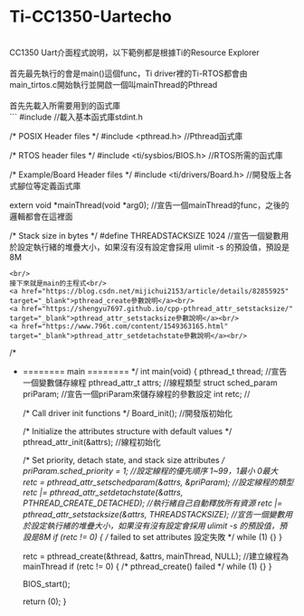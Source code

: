 # Ti-CC1350-Uartecho
<br/>
CC1350 Uart介面程式說明，以下範例都是根據Ti的Resource Explorer<br/>
<br/>
首先最先執行的會是main()這個func，Ti driver裡的Ti-RTOS都會由main_tirtos.c開始執行並開啟一個叫mainThread的Pthread<br/>
<br/>
首先先載入所需要用到的函式庫<br/>
```
#include <stdint.h>   //載入基本函式庫stdint.h

/* POSIX Header files */
#include <pthread.h>  //Pthread函式庫

/* RTOS header files */
#include <ti/sysbios/BIOS.h>  //RTOS所需的函式庫

/* Example/Board Header files */
#include <ti/drivers/Board.h>  //開發版上各式腳位等定義函式庫

extern void *mainThread(void *arg0);  //宣告一個mainThread的func，之後的邏輯都會在這裡面

/* Stack size in bytes */
#define THREADSTACKSIZE    1024  //宣告一個變數用於設定執行緒的堆疊大小，如果沒有沒有設定會採用 ulimit -s 的預設值，預設是8M
```
<br/>
接下來就是main的主程式<br/>
<a href="https://blog.csdn.net/mijichui2153/article/details/82855925" target="_blank">pthread_create參數說明</a><br/>
<a href="https://shengyu7697.github.io/cpp-pthread_attr_setstacksize/" target="_blank">pthread_attr_setstacksize參數說明</a><br/>
<a href="https://www.796t.com/content/1549363165.html" target="_blank">pthread_attr_setdetachstate參數說明</a><br/>
```
/*
 *  ======== main ========
 */
int main(void)
{
    pthread_t           thread;  //宣告一個變數儲存線程
    pthread_attr_t      attrs;   //線程類型
    struct sched_param  priParam;  //宣告一個priParam來儲存線程的參數設定
    int                 retc;  //

    /* Call driver init functions */
    Board_init();  //開發版初始化

    /* Initialize the attributes structure with default values */
    pthread_attr_init(&attrs); //線程初始化

    /* Set priority, detach state, and stack size attributes */
    priParam.sched_priority = 1; //設定線程的優先順序 1~99，1最小 0最大
    retc = pthread_attr_setschedparam(&attrs, &priParam); //設定線程的類型
    retc |= pthread_attr_setdetachstate(&attrs, PTHREAD_CREATE_DETACHED); //執行緒自己自動釋放所有資源
    retc |= pthread_attr_setstacksize(&attrs, THREADSTACKSIZE); //宣告一個變數用於設定執行緒的堆疊大小，如果沒有沒有設定會採用 ulimit -s 的預設值，預設是8M
    if (retc != 0) {
        /* failed to set attributes 設定失敗 */
        while (1) {}
    }

    retc = pthread_create(&thread, &attrs, mainThread, NULL); //建立線程為mainThread
    if (retc != 0) {
        /* pthread_create() failed */
        while (1) {}
    }

    BIOS_start();

    return (0);
}
```
